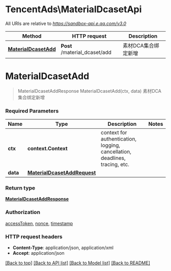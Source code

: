 # TencentAds\MaterialDcasetApi

All URIs are relative to *https://sandbox-api.e.qq.com/v3.0*

Method | HTTP request | Description
------------- | ------------- | -------------
[**MaterialDcasetAdd**](MaterialDcasetApi.md#MaterialDcasetAdd) | **Post** /material_dcaset/add | 素材DCA集合绑定新增


# **MaterialDcasetAdd**
> MaterialDcasetAddResponse MaterialDcasetAdd(ctx, data)
素材DCA集合绑定新增

### Required Parameters

Name | Type | Description  | Notes
------------- | ------------- | ------------- | -------------
 **ctx** | **context.Context** | context for authentication, logging, cancellation, deadlines, tracing, etc.
  **data** | [**MaterialDcasetAddRequest**](MaterialDcasetAddRequest.md)|  | 

### Return type

[**MaterialDcasetAddResponse**](MaterialDcasetAddResponse.md)

### Authorization

[accessToken](../README.md#accessToken), [nonce](../README.md#nonce), [timestamp](../README.md#timestamp)

### HTTP request headers

 - **Content-Type**: application/json, application/xml
 - **Accept**: application/json

[[Back to top]](#) [[Back to API list]](../README.md#documentation-for-api-endpoints) [[Back to Model list]](../README.md#documentation-for-models) [[Back to README]](../README.md)

